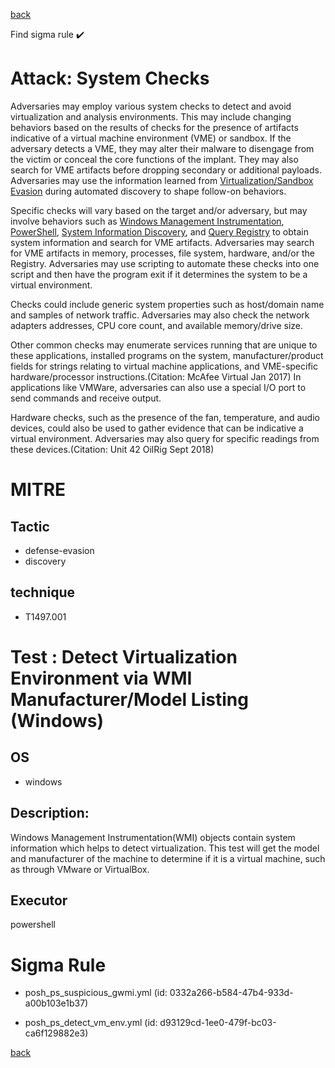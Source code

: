 
[back](../index.md)

Find sigma rule :heavy_check_mark: 

# Attack: System Checks 

Adversaries may employ various system checks to detect and avoid virtualization and analysis environments. This may include changing behaviors based on the results of checks for the presence of artifacts indicative of a virtual machine environment (VME) or sandbox. If the adversary detects a VME, they may alter their malware to disengage from the victim or conceal the core functions of the implant. They may also search for VME artifacts before dropping secondary or additional payloads. Adversaries may use the information learned from [Virtualization/Sandbox Evasion](https://attack.mitre.org/techniques/T1497) during automated discovery to shape follow-on behaviors. 

Specific checks will vary based on the target and/or adversary, but may involve behaviors such as [Windows Management Instrumentation](https://attack.mitre.org/techniques/T1047), [PowerShell](https://attack.mitre.org/techniques/T1059/001), [System Information Discovery](https://attack.mitre.org/techniques/T1082), and [Query Registry](https://attack.mitre.org/techniques/T1012) to obtain system information and search for VME artifacts. Adversaries may search for VME artifacts in memory, processes, file system, hardware, and/or the Registry. Adversaries may use scripting to automate these checks  into one script and then have the program exit if it determines the system to be a virtual environment. 

Checks could include generic system properties such as host/domain name and samples of network traffic. Adversaries may also check the network adapters addresses, CPU core count, and available memory/drive size. 

Other common checks may enumerate services running that are unique to these applications, installed programs on the system, manufacturer/product fields for strings relating to virtual machine applications, and VME-specific hardware/processor instructions.(Citation: McAfee Virtual Jan 2017) In applications like VMWare, adversaries can also use a special I/O port to send commands and receive output. 
 
Hardware checks, such as the presence of the fan, temperature, and audio devices, could also be used to gather evidence that can be indicative a virtual environment. Adversaries may also query for specific readings from these devices.(Citation: Unit 42 OilRig Sept 2018)

# MITRE
## Tactic
  - defense-evasion
  - discovery


## technique
  - T1497.001


# Test : Detect Virtualization Environment via WMI Manufacturer/Model Listing (Windows)
## OS
  - windows


## Description:
Windows Management Instrumentation(WMI) objects contain system information which helps to detect virtualization. This test will get the model and manufacturer of the machine to determine if it is a virtual machine, such as through VMware or VirtualBox. 


## Executor
powershell

# Sigma Rule
 - posh_ps_suspicious_gwmi.yml (id: 0332a266-b584-47b4-933d-a00b103e1b37)

 - posh_ps_detect_vm_env.yml (id: d93129cd-1ee0-479f-bc03-ca6f129882e3)



[back](../index.md)
